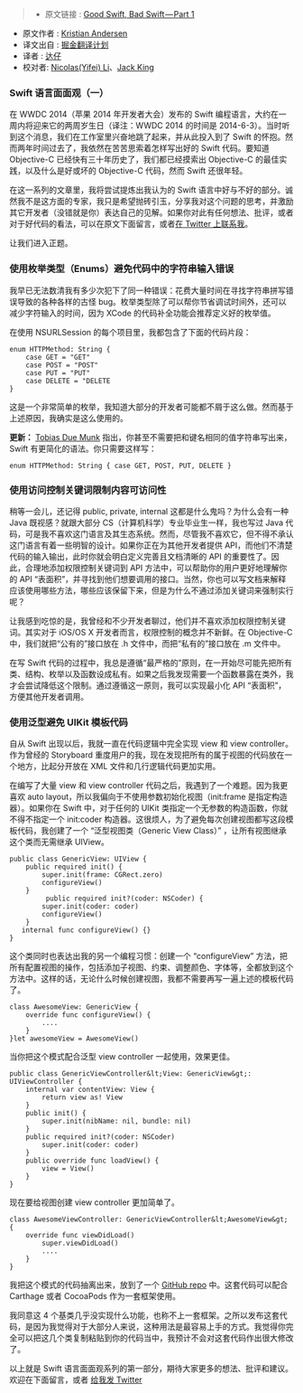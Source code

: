 >* 原文链接 : [Good Swift, Bad Swift — Part 1](https://medium.com/@ksmandersen/good-swift-bad-swift-part-1-f58f71da3575)
* 原文作者 : [Kristian Andersen](https://medium.com/@ksmandersen)
* 译文出自 : [掘金翻译计划](https://github.com/xitu/gold-miner)
* 译者 : [达仔](https://github.com/zhangjd)
* 校对者: [Nicolas(Yifei) Li](https://github.com/yifili09)、[Jack King](https://github.com/Jack-Kingdom)


### Swift 语言面面观（一）

在 WWDC 2014（苹果 2014 年开发者大会）发布的 Swift 编程语言，大约在一周内将迎来它的两周岁生日（译注：WWDC 2014 的时间是 2014-6-3）。当时听到这个消息，我们在工作室里兴奋地跳了起来，并从此投入到了 Swift 的怀抱。然而两年时间过去了，我依然在苦苦思索着怎样写出好的 Swift 代码。要知道 Objective-C 已经快有三十年历史了，我们都已经摸索出 Objective-C 的最佳实践，以及什么是好或坏的 Objective-C 代码，然而 Swift 还很年轻。

在这一系列的文章里，我将尝试提炼出我认为的 Swift 语言中好与不好的部分。诚然我不是这方面的专家，我只是希望抛砖引玉，分享我对这个问题的思考，并激励其它开发者（没错就是你）表达自己的见解。如果你对此有任何想法、批评，或者对于好代码的看法，可以在原文下面留言，或者[在 Twitter 上联系我](http://twitter.com/ksmandersen)。

让我们进入正题。


### 使用枚举类型（Enums）避免代码中的字符串输入错误

我早已无法数清我有多少次犯下了同一种错误：花费大量时间在寻找字符串拼写错误导致的各种各样的古怪 bug。枚举类型除了可以帮你节省调试时间外，还可以减少字符输入的时间，因为 XCode 的代码补全功能会推荐定义好的枚举值。

在使用 NSURLSession 的每个项目里，我都包含了下面的代码片段：

    enum HTTPMethod: String {
        case GET = "GET"
        case POST = "POST"
        case PUT = "PUT"
        case DELETE = "DELETE
    }

这是一个非常简单的枚举，我知道大部分的开发者可能都不屑于这么做。然而基于上述原因，我确实是这么使用的。

**更新：** [Tobias Due Munk](https://medium.com/u/82271c72eab3) 指出，你甚至不需要把和键名相同的值字符串写出来，Swift 有更简化的语法。你只需要这样写：

    enum HTTPMethod: String { case GET, POST, PUT, DELETE }

### 使用访问控制关键词限制内容可访问性

稍等一会儿，还记得 public, private, internal 这都是什么鬼吗？为什么会有一种 Java 既视感？就跟大部分 CS（计算机科学）专业毕业生一样，我也写过 Java 代码，可是我不喜欢这门语言及其生态系统。然而，尽管我不喜欢它，但不得不承认这门语言有着一些明智的设计。如果你正在为其他开发者提供 API，而他们不清楚代码的输入输出，此时你就会明白定义完善且文档清晰的 API 的重要性了。因此，合理地添加权限控制关键词到 API 方法中，可以帮助你的用户更好地理解你的 API “表面积”，并寻找到他们想要调用的接口。当然，你也可以写文档来解释应该使用哪些方法，哪些应该保留下来，但是为什么不通过添加关键词来强制实行呢？

让我感到吃惊的是，我曾经和不少开发者聊过，他们并不喜欢添加权限控制关键词。其实对于 iOS/OS X 开发者而言，权限控制的概念并不新鲜。在 Objective-C 中，我们就把“公有的”接口放在 .h 文件中，而把“私有的”接口放在 .m 文件中。

在写 Swift 代码的过程中，我总是遵循“最严格的”原则，在一开始尽可能先把所有类、结构、枚举以及函数设成私有。如果之后我发现需要一个函数暴露在类外，我才会尝试降低这个限制。通过遵循这一原则，我可以实现最小化 API “表面积”，方便其他开发者调用。

### 使用泛型避免 UIKit 模板代码

自从 Swift 出现以后，我就一直在代码逻辑中完全实现 view 和 view controller。作为曾经的 Storyboard 重度用户的我，现在发现把所有的属于视图的代码放在一个地方，比起分开放在 XML 文件和几行逻辑代码更加实用。

在编写了大量 view 和 view controller 代码之后，我遇到了一个难题。因为我更喜欢 auto layout，所以我偏向于不使用参数初始化视图（init:frame 是指定构造器）。如果你在 Swift 中，对于任何的 UIKit 类指定一个无参数的构造函数，你就不得不指定一个 init:coder 构造器。这很烦人，为了避免每次创建视图都写这段模板代码，我创建了一个 “泛型视图类（Generic View Class）” ，让所有视图继承这个类而无需继承 UIView。

    public class GenericView: UIView {
        public required init() {
            super.init(frame: CGRect.zero)
            configureView()
        }
             public required init?(coder: NSCoder) {
            super.init(coder: coder)
            configureView()
        }
       internal func configureView() {}
    }

这个类同时也表达出我的另一个编程习惯：创建一个 “configureView” 方法，把所有配置视图的操作，包括添加子视图、约束、调整颜色、字体等，全都放到这个方法中。这样的话，无论什么时候创建视图，我都不需要再写一遍上述的模板代码了。

    class AwesomeView: GenericView {
        override func configureView() {
            ....
        }
    }let awesomeView = AwesomeView()

当你把这个模式配合泛型 view controller 一起使用，效果更佳。

    public class GenericViewController&lt;View: GenericView&gt;: UIViewController {
        internal var contentView: View {
            return view as! View
        }
        public init() {
            super.init(nibName: nil, bundle: nil)
        }
        public required init?(coder: NSCoder)
            super.init(coder: coder)
        }
        public override func loadView() {
            view = View()
        }
    }

现在要给视图创建 view controller 更加简单了。

    class AwesomeViewController: GenericViewController&lt;AwesomeView&gt; {
        override func viewDidLoad()
            super.viewDidLoad()
            ....
        }
    }

我把这个模式的代码抽离出来，放到了一个 [GitHub repo](https://github.com/ksmandersen/GenericViewKit) 中。这套代码可以配合 Carthage 或者 CocoaPods 作为一套框架使用。

我同意这 4 个基类几乎没实现什么功能，也称不上一套框架。之所以发布这套代码，是因为我觉得对于大部分人来说，这种用法是最容易上手的方式。我觉得你完全可以把这几个类复制粘贴到你的代码当中，我预计不会对这套代码作出很大修改了。

以上就是 Swift 语言面面观系列的第一部分，期待大家更多的想法、批评和建议。欢迎在下面留言，或者 [给我发 Twitter](http://twitter.com/ksmandersen)

